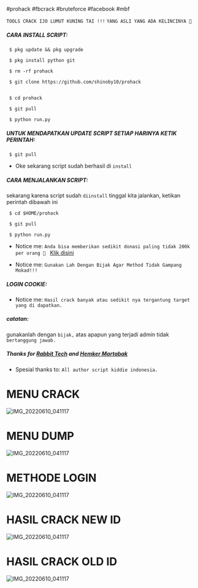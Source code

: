 #prohack #fbcrack #bruteforce #facebook #mbf 
  
 ``TOOLS CRACK IJO LUMUT KUNING TAI !!!`` 
 ``YANG ASLI YANG ADA KELINCINYA 🐰``
 <h5 align="left">CARA INSTALL SCRIPT:</h5> 
  
     $ pkg update && pkg upgrade 
  
     $ pkg install python git 
      
     $ rm -rf prohack 
  
     $ git clone https://github.com/shinoby10/prohack 
  
  
     $ cd prohack 
      
     $ git pull 
  
     $ python run.py 
  
 <h5 align="left">UNTUK MENDAPATKAN UPDATE SCRIPT SETIAP HARINYA KETIK PERINTAH:</h5> 
  
     $ git pull 
      
 - Oke sekarang script sudah berhasil di ```install``` 
  
 <h5 align="left">CARA MENJALANKAN SCRIPT:</h5> 
  
 sekarang karena script sudah ```diinstall``` tinggal kita jalankan, ketikan perintah dibawah ini 
  
     $ cd $HOME/prohack 
  
     $ git pull 
  
     $ python run.py 
  
 - Notice me: ```Anda bisa memberikan sedikit donasi paling tidak 200k per orang 🤣 ``` <a href="https://wa.me/+6289522066222">Klik disini</a> 
  
 - Notice me: ```Gunakan Lah Dengan Bijak Agar Method Tidak Gampang Mokad!!!``` 
  
 <h5 align="left">LOGIN COOKIE:</h5> 
  
 - Notice me: ```Hasil crack banyak atau sedikit nya tergantung target yang di dapatkan.``` 
  
 <h5 align="left">catatan:</h5> 
  
 gunakanlah dengan ```bijak,``` atas apapun yang terjadi admin tidak ```bertanggung jawab.``` 
  
 <h5 align="left">Thanks for <a href="https://github.com/rabbittechnologi">Rabbit Tech</a> and <a href="https://github.com/VinzSector">Hemker Martabak</a></h5> 
  
 - Spesial thanks to: ```All author script kiddie indonesia.```

# MENU CRACK
 ![IMG_20220610_041117](https://raw.githubusercontent.com/shinoby10/private/main/IMG_20230521_165600.jpg)
 
 # MENU DUMP
 ![IMG_20220610_041117](https://raw.githubusercontent.com/shinoby10/private/main/IMG_20230521_165826.jpg)
 
 # METHODE LOGIN
 ![IMG_20220610_041117](https://raw.githubusercontent.com/shinoby10/private/main/IMG_20230521_165532.jpg)
 
 # HASIL CRACK NEW ID
 ![IMG_20220610_041117](https://raw.githubusercontent.com/shinoby10/private/main/IMG_20230521_165707.jpg)
 
 # HASIL CRACK OLD ID
 ![IMG_20220610_041117](https://raw.githubusercontent.com/shinoby10/private/main/IMG_20230521_172008.jpg)
